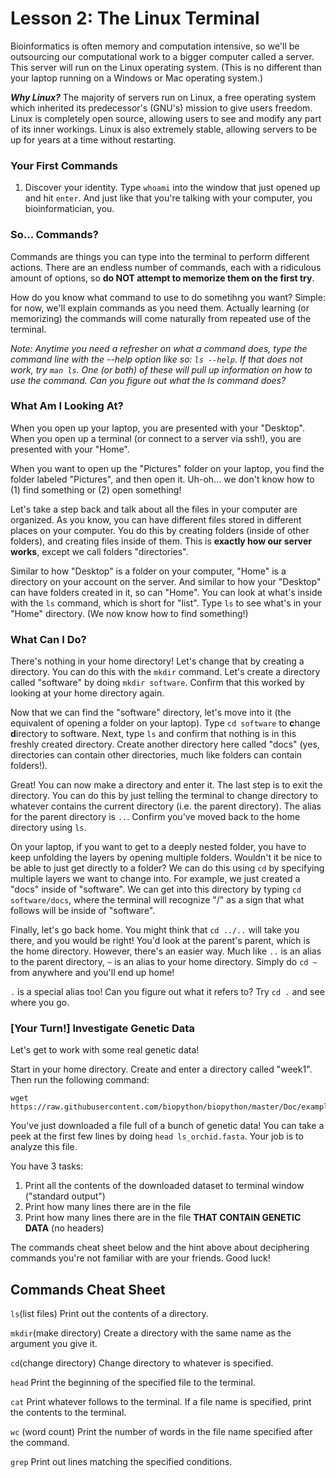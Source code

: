 # Lesson 2: The Linux Terminal

Bioinformatics is often memory and computation intensive, so we'll be outsourcing our computational work to a bigger computer called a server. This server will run on the Linux operating system. (This is no different than your laptop running on a Windows or Mac operating system.)

***Why Linux?*** The majority of servers run on Linux, a free operating system which inherited its predecessor's (GNU's) mission to give users freedom. Linux is completely open source, allowing users to see and modify any part of its inner workings. Linux is also extremely stable, allowing servers to be up for years at a time without restarting.
<!--
## How Can I Connect?
<!--
***Secure Shell(ssh)*** is a protocol which creates a secure channel for two computers to communicate. This is how we will connect to our server.
<!--
**Mac or Linux users:** skip to **Exploring the Server**. Your device has a built-in ssh client!
<!--
**Windows users:** We do not like Windows terminals, you do not like Windows terminals, no one likes Windows terminals. Go to [The Putty website](https://www.chiark.greenend.org.uk/~sgtatham/putty/latest.html) and download Putty. A window should appear to guide you through the installation.
<!--
## Exploring the Server
<!--
We've created an account for you on our server (which is, by the way, called EC2). Your username for EC2 is the same as your UCSD username. Your password has been emailed to you.
<!--
### Connecting
<!--
**Mac or Linux:** Open an application on your device called "Terminal". This should open up a window that prompts you to enter some text. Copy-paste this command into the terminal: ```ssh your-username@[the host for this week's lesson]```. Replace "your-username" with your UCSD username, and "[the host for this week's lesson]" with the EC2 host found on the front page of today's lesson, and press enter. You're now connected to EC2!
<!--
*Note: you may need to use Ctrl-shift-V to paste into terminal.*
<!--
**Windows:** Open putty, paste ```[the host for this week's lesson]``` into the Host Name section (replacing "[the host for this week's lesson]" with the EC2 host found on the front page of today's lesson) and select port 22 and SSH on that same page. Type any name of your choice under Saved Sessions and click the Save icon on the right. Now, press Open and type your username and password when prompted. 
<!--
**Password:** ubic2019 . Unless you had an account last year, in which case it is the password you made.
-->

### Your First Commands

1. Discover your identity. Type `whoami` into the window that just opened up and hit `enter`. And just like that you're talking
with your computer, you bioinformatician, you.
<!--
2. The password we provided you with isn't particularly safe. Let's change your password using the terminal. Type ```passwd [your-username]``` and follow the prompts to set your own password. (Replace "your-username" with your username.)
-->
### So... Commands?

Commands are things you can type into the terminal to perform different actions. There are an endless number of commands, each with a ridiculous amount of options, so **do NOT attempt to memorize them on the first try**. 

How do you know what command to use to do sometihng you want? Simple: for now, we'll explain commands as you need them. Actually learning (or memorizing) the commands will come naturally from repeated use of the terminal.

*Note: Anytime you need a refresher on what a command does, type the command line with the --help option like so: ```ls --help```. If that does not work, try ```man ls```. One (or both) of these will pull up information on how to use the command. Can you figure out what the ls command does?*

### What Am I Looking At?

When you open up your laptop, you are presented with your "Desktop". When you open up a terminal (or connect to a server via ssh!), you are presented with your "Home".

When you want to open up the "Pictures" folder on your laptop, you find the folder labeled "Pictures", and then open it. Uh-oh... we don't know how to (1) find something or (2) open something!

Let's take a step back and talk about all the files in your computer are organized. As you know, you can have different files stored in different places on your computer. You do this by creating folders (inside of other folders), and creating files inside of them. This is **exactly how our server works**, except we call folders "directories".

Similar to how "Desktop" is a folder on your computer, "Home" is a directory on your account on the server. And similar to how your "Desktop" can have folders created in it, so can "Home". You can look at what's inside with the `ls` command, which is short for "list". Type `ls` to see what's in your "Home" directory. (We now know how to find something!)

### What Can I Do?

There's nothing in your home directory! Let's change that by creating a directory. You can do this with the `mkdir` command. Let's create a directory called "software" by doing `mkdir software`. Confirm that this worked by looking at your home directory again.

Now that we can find the "software" directory, let's move into it (the equivalent of opening a folder on your laptop). Type `cd software` to **c**hange **d**irectory to software. Next, type `ls` and confirm that nothing is in this freshly created directory. Create another directory here called "docs" (yes, directories can contain other directories, much like folders can contain folders!).

Great! You can now make a directory and enter it. The last step is to exit the directory. You can do this by just telling the terminal to change directory to whatever contains the current directory (i.e. the parent directory). The alias for the parent directory is `..`. Confirm you've moved back to the home directory using `ls`.

On your laptop, if you want to get to a deeply nested folder, you have to keep unfolding the layers by opening multiple folders. Wouldn't it be nice to be able to just get directly to a folder? We can do this using `cd` by specifying multiple layers we want to change into. For example, we just created a "docs" inside of "software". We can get into this directory by typing `cd software/docs`, where the terminal will recognize "/" as a sign that what follows will be inside of "software".

Finally, let's go back home. You might think that `cd ../..` will take you there, and you would be right! You'd look at the parent's parent, which is the home directory. However, there's an easier way. Much like `..` is an alias to the parent directory, `~` is an alias to your home directory. Simply do `cd ~` from anywhere and you'll end up home!

`.` is a special alias too! Can you figure out what it refers to? Try `cd .` and see where you go.

### [Your Turn!] Investigate Genetic Data

Let's get to work with some real genetic data!

Start in your home directory. Create and enter a directory called "week1". Then run the following command:
```shell
wget https://raw.githubusercontent.com/biopython/biopython/master/Doc/examples/ls_orchid.fasta
```

You've just downloaded a file full of a bunch of genetic data! You can take a peek at the first few lines by doing `head ls_orchid.fasta`. Your job is to analyze this file.

You have 3 tasks:

1. Print all the contents of the downloaded dataset to terminal window ("standard output")
2. Print how many lines there are in the file
3. Print how many lines there are in the file **THAT CONTAIN GENETIC DATA** (no headers)

The commands cheat sheet below and the hint above about deciphering commands you're not familiar with are your friends. Good luck!

## Commands Cheat Sheet

```ls```(list files) Print out the contents of a directory. 

```mkdir```(make directory) Create a directory with the same name as the argument you give it.

```cd```(change directory) Change directory to whatever is specified.

```head``` Print the beginning of the specified file to the terminal.

```cat``` Print whatever follows to the terminal. If a file name is specified, print the contents to the terminal.

```wc``` (word count) Print the number of words in the file name specified after the command.

```grep``` Print out lines matching the specified conditions.
